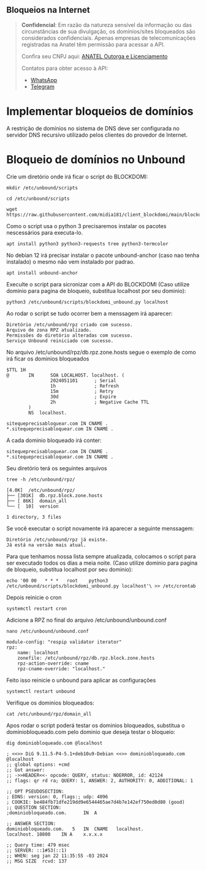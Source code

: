 ## Bloqueios na Internet

> **Confidencial**: Em razão da natureza sensível da informação ou das circunstâncias de sua divulgação, os domínios/sites bloqueados são considerados confidenciais. Apenas empresas de telecomunicações registradas na Anatel têm permissão para acessar a API.
> 
> Confira seu CNPJ aqui: <a href="https://informacoes.anatel.gov.br/paineis/outorga-e-licenciamento" target="_blank">ANATEL Outorga e Licenciamento</a>
> 
> Contatos para obter acesso à API:
> - <a href="https://api.whatsapp.com/send/?phone=5584998667245&text=Como+obter+acesso+a+API%3F&type=phone_number&app_absent=0" target="_blank">WhatsApp</a>
> - <a href="https://t.me/LucasMidia" target="_blank">Telegram</a>


# Implementar bloqueios de domínios
A restrição de domínios no sistema de DNS deve ser configurada no servidor DNS recursivo utilizado pelos clientes do provedor de Internet.

# Bloqueio de domínios no Unbound
Crie um diretório onde irá ficar o script do BLOCKDOMI:
```plaintext
mkdir /etc/unbound/scripts
```
```plaintext
cd /etc/unbound/scripts
```
```plaintext
wget https://raw.githubusercontent.com/midia181/client_blockdomi/main/blockdomi_unbound.py
```
Como o script usa o python 3 precisaremos instalar os pacotes nescessários para executa-lo.
```plaintext
apt install python3 python3-requests tree python3-termcolor
```
No debian 12 irá precisar instalar o pacote unbound-anchor (caso nao tenha instalado) o mesmo não vem instalado por padrao.
```plaintext
apt install unbound-anchor
```
Execulte o script para sicronizar com a API do BLOCKDOMI (Caso utilize dominio para pagina de bloqueio, substitua localhost por seu dominio):
```plaintext
python3 /etc/unbound/scripts/blockdomi_unbound.py localhost
```
Ao rodar o script se tudo ocorrer bem a menssagem irá aparecer:
```plaintext
Diretório /etc/unbound/rpz criado com sucesso.
Arquivo de zona RPZ atualizado.
Permissões do diretório alteradas com sucesso.
Serviço Unbound reiniciado com sucesso.
```
No arquivo /etc/unbound/rpz/db.rpz.zone.hosts segue o exemplo de como irá ficar os dominios bloqueados
```plaintext
$TTL 1H
@       IN      SOA LOCALHOST. localhost. (
                2024051101      ; Serial
                1h              ; Refresh
                15m             ; Retry
                30d             ; Expire
                2h              ; Negative Cache TTL
        )
        NS  localhost.

sitequeprecisabloquear.com IN CNAME .
*.sitequeprecisabloquear.com IN CNAME .
```
A cada dominio bloqueado irá conter:
```plaintext
sitequeprecisabloquear.com IN CNAME .
*.sitequeprecisabloquear.com IN CNAME .
```
Seu diretório terá os seguintes arquivos
```plaintext
tree -h /etc/unbound/rpz/
```
```plaintext
[4.0K]  /etc/unbound/rpz/
├── [301K]  db.rpz.block.zone.hosts
├── [ 86K]  domain_all
└── [  10]  version

1 directory, 3 files
```
Se você executar o script novamente irá aparecer a seguinte menssagem:
```plaintext
Diretório /etc/unbound/rpz já existe.
Já está na versão mais atual.
```
Para que tenhamos nossa lista sempre atualizada, colocamos o script para ser executado todos os dias a meia noite.
(Caso utilize dominio para pagina de bloqueio, substitua localhost por seu dominio):
```plaintext
echo '00 00   * * *   root    python3 /etc/unbound/scripts/blockdomi_unbound.py localhost'\ >> /etc/crontab
```
Depois reinicie o cron
```plaintext
systemctl restart cron
```
Adicione a RPZ no final do arquivo /etc/unbound/unbound.conf
```plaintext
nano /etc/unbound/unbound.conf
```
```plaintext
module-config: "respip validator iterator"
rpz:
    name: localhost
    zonefile: /etc/unbound/rpz/db.rpz.block.zone.hosts
    rpz-action-override: cname
    rpz-cname-override: "localhost."
```
Feito isso reinicie o unbound para aplicar as configurações
```plaintext
systemctl restart unbound
```
Verifique os dominios bloqueados:
```plaintext
cat /etc/unbound/rpz/domain_all
```
Apos rodar o script poderá testar os dominios bloqueados, substitua o dominiobloqueado.com pelo dominio que deseja testar o bloqueio:
```plaintext
dig dominiobloqueado.com @localhost
```
```plaintext
; <<>> DiG 9.11.5-P4-5.1+deb10u9-Debian <<>> dominiobloqueado.com @localhost
;; global options: +cmd
;; Got answer:
;; ->>HEADER<<- opcode: QUERY, status: NOERROR, id: 42124
;; flags: qr rd ra; QUERY: 1, ANSWER: 2, AUTHORITY: 0, ADDITIONAL: 1
 
;; OPT PSEUDOSECTION:
; EDNS: version: 0, flags:; udp: 4096
; COOKIE: be484fb71dfe219dd9e6544465ae7d4b7e142ef750ed0d80 (good)
;; QUESTION SECTION:
;dominiobloqueado.com.		IN	A
 
;; ANSWER SECTION:
dominiobloqueado.com.	5	IN	CNAME	localhost.
localhost. 10800	IN A	x.x.x.x
 
;; Query time: 479 msec
;; SERVER: ::1#53(::1)
;; WHEN: seg jan 22 11:35:55 -03 2024
;; MSG SIZE  rcvd: 137
```
